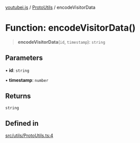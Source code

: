 [youtubei.js](../../../README.md) / [ProtoUtils](../README.md) / encodeVisitorData

# Function: encodeVisitorData()

> **encodeVisitorData**(`id`, `timestamp`): `string`

## Parameters

• **id**: `string`

• **timestamp**: `number`

## Returns

`string`

## Defined in

[src/utils/ProtoUtils.ts:4](https://github.com/LuanRT/YouTube.js/blob/eb21af33db708f0355f4fb15881f5d4fabc7b06c/src/utils/ProtoUtils.ts#L4)
